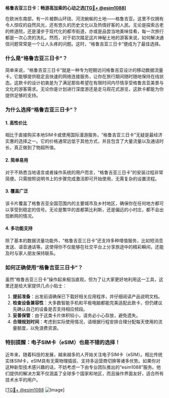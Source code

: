**格鲁吉亚三日卡：畅游高加索的心动之选[[TG💪+ @esim1088](https://t.me/s/esim1088)]**

在欧洲东南部，有一片被群山环绕、河流蜿蜒的土地——格鲁吉亚。这里不仅拥有令人惊叹的自然风光，还有悠久的历史文化以及热情好客的人民。无论是探索古老的修道院，还是漫步于现代化的都市街道，亦或是品尝当地美味佳肴，每一次旅行都是一次心灵的洗礼。然而，对于初次踏足这片神秘土地的游客来说，如何解决通信问题常常是一个让人头疼的问题。这时，“格鲁吉亚三日卡”便成为了最佳选择。

### **什么是“格鲁吉亚三日卡”？**

简单来说，“格鲁吉亚三日卡”就是一种专为短期访问格鲁吉亚设计的移动数据流量卡。它能够提供稳定且快速的网络连接服务，让你在旅行期间随时随地保持在线状态。这款卡的设计初衷是为了满足那些希望在有限时间内尽情享受格鲁吉亚美景与文化的游客需求。无论你是计划进行深度游还是走马观花式游览，这款卡都能为你提供足够的支持。

### **为什么选择“格鲁吉亚三日卡”？**

#### **1. 高性价比**
相比于直接购买本地SIM卡或使用国际漫游服务，“格鲁吉亚三日卡”无疑是最经济实惠的选择之一。它的价格通常远低于其他方式，并且包含了大量流量以及通话时长，真正做到了物超所值。

#### **2. 简单易用**
对于不熟悉当地语言或者操作系统的用户而言，“格鲁吉亚三日卡”的安装过程非常简便。只需按照说明书上的步骤完成激活即可开始使用，无需复杂的设置流程。

#### **3. 覆盖广泛**
该卡片覆盖了格鲁吉亚全国范围内的主要城市及乡村地区，确保你在任何地方都可以享受到稳定的信号。无论是繁华的首都第比利斯，还是偏远的小村庄，都不会出现断网的情况。

#### **4. 多功能支持**
除了基本的数据流量功能外，“格鲁吉亚三日卡”还支持多种增值服务，比如短消息发送、语音通话等。这使得你不仅能够在社交平台上分享旅途中的精彩瞬间，还能及时与家人朋友保持联系。

### **如何正确使用“格鲁吉亚三日卡”？**

虽然“格鲁吉亚三日卡”操作起来相当直观，但为了让大家更好地利用这一工具，这里还是给大家提供几点小贴士：

1. **提前准备**：出发前请确保已下载好相关应用程序，并仔细阅读产品说明文档。
2. **检查设备兼容性**：大多数智能手机和平板电脑都能完美适配此款卡，但仍建议先确认自己的设备是否支持相应频段。
3. **妥善保管**：由于这类卡片体积较小，请务必小心存放，避免遗失。
4. **合理规划时间**：考虑到实际使用情况，请根据行程安排合理分配每天使用的流量额度，以免浪费资源。

### **特别提醒：电子SIM卡（eSIM）也是不错的选择！**

近年来，随着科技的发展，越来越多的人开始关注电子SIM卡（eSIM）。相比传统实体SIM卡，eSIM具有无需物理插拔、支持多运营商切换等诸多优势。如果你对这种新型技术感兴趣的话，不妨考虑一下由专业团队推出的“esim1088”服务。他们提供的解决方案不仅涵盖了全球多个国家和地区，而且操作界面友好，适合所有技术水平的用户。

[[TG💪+ @esim1088](https://t.me/s/esim1088) ![Image](https://i.postimg.cc/4NQfJmqS/Snipaste-2025-05-13-00-14-12.png)]